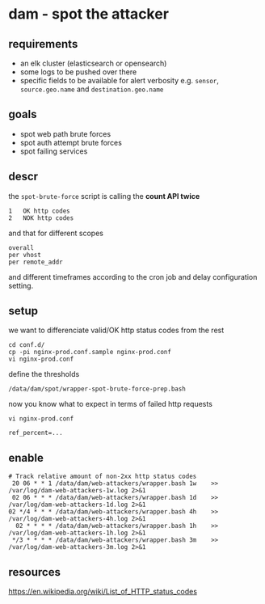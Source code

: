 # dam - spot the attacker

## requirements

- an elk cluster (elasticsearch or opensearch)
- some logs to be pushed over there
- specific fields to be available for alert verbosity e.g. `sensor`, `source.geo.name` and `destination.geo.name`

## goals

- spot web path brute forces
- spot auth attempt brute forces
- spot failing services

## descr

the `spot-brute-force` script is calling the **count API twice**

    1   OK http codes
    2   NOK http codes

and that for different scopes

    overall
    per vhost
    per remote_addr

and different timeframes according to the cron job and delay configuration setting.

## setup

we want to differenciate valid/OK http status codes from the rest

    cd conf.d/
    cp -pi nginx-prod.conf.sample nginx-prod.conf
    vi nginx-prod.conf

define the thresholds

    /data/dam/spot/wrapper-spot-brute-force-prep.bash

now you know what to expect in terms of failed http requests

    vi nginx-prod.conf

    ref_percent=...

## enable

```
# Track relative amount of non-2xx http status codes
 20 06 * * 1 /data/dam/web-attackers/wrapper.bash 1w    >> /var/log/dam-web-attackers-1w.log 2>&1
 02 06 * * * /data/dam/web-attackers/wrapper.bash 1d    >> /var/log/dam-web-attackers-1d.log 2>&1
02 */4 * * * /data/dam/web-attackers/wrapper.bash 4h    >> /var/log/dam-web-attackers-4h.log 2>&1
  02 * * * * /data/dam/web-attackers/wrapper.bash 1h    >> /var/log/dam-web-attackers-1h.log 2>&1
 */3 * * * * /data/dam/web-attackers/wrapper.bash 3m    >> /var/log/dam-web-attackers-3m.log 2>&1
```

## resources

https://en.wikipedia.org/wiki/List_of_HTTP_status_codes


